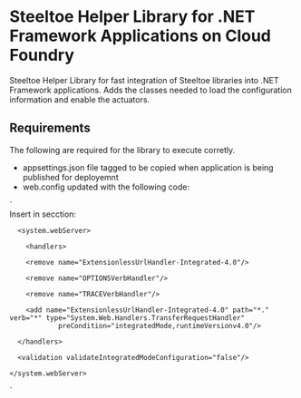 # Steeltoe Helper Library for .NET Framework Applications on Cloud Foundry

Steeltoe Helper Library for fast integration of Steeltoe libraries into .NET Framework applications. Adds the classes needed to load the configuration information and enable the actuators. 

## Requirements
The following are required for the library to execute corretly.

- appsettings.json file tagged to be copied when application is being published for deployemnt
- web.config updated with the following code:

`  
    Insert in secction:

      <system.webServer>
      
        <handlers>
    
        <remove name="ExtensionlessUrlHandler-Integrated-4.0"/>
      
        <remove name="OPTIONSVerbHandler"/>
      
        <remove name="TRACEVerbHandler"/>
      
        <add name="ExtensionlessUrlHandler-Integrated-4.0" path="*." verb="*" type="System.Web.Handlers.TransferRequestHandler"
                preCondition="integratedMode,runtimeVersionv4.0"/>
      
      </handlers>
    
      <validation validateIntegratedModeConfiguration="false"/>
    
    </system.webServer>
`
  
